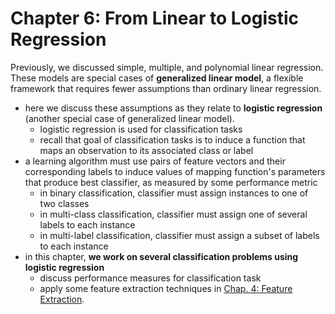 # Chapter 6: From Linear to Logistic Regression


Previously, we discussed simple, multiple, and polynomial linear regression. These models are special cases of **generalized linear model**, a flexible framework that requires fewer assumptions than ordinary linear regression.
- here we discuss these assumptions as they relate to **logistic regression** (another special case of generalized linear model).
	- logistic regression is used for classification tasks
	- recall that goal of classification tasks is to induce a function that maps an observation to its associated class or label
- a learning algorithm must use pairs of feature vectors and their corresponding labels to induce values of mapping function's parameters that produce best classifier, as measured by some performance metric
	- in binary classification, classifier must assign instances to one of two classes
	- in multi-class classification, classifier must assign one of several labels to each instance
	- in multi-label classification, classifier must assign a subset of labels to each instance
- in this chapter, **we work on several classification problems using logistic regression**
	- discuss performance measures for classification task
	- apply some feature extraction techniques in [Chap. 4: Feature Extraction](../chap-04-feature-extraction/).




